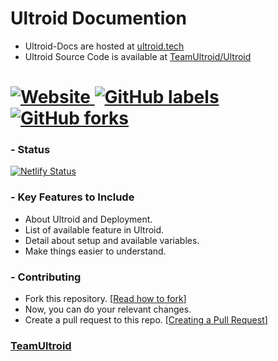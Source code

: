 # Ultroid Documention
- Ultroid-Docs are hosted at [ultroid.tech](https://ultroid.tech)
- Ultroid Source Code is available at [TeamUltroid/Ultroid](https://GitHub.com/TeamUltroid/Ultroid)

# [![Website](https://img.shields.io/website?down_color=red&down_message=Down&label=ultroid.tech%20%20%20%20%20&up_message=Online&url=https%3A%2F%2Fultroid.tech) ![GitHub labels](https://img.shields.io/github/labels/TeamUltroid/Ultroid-Docs/Help%20Wanted?color=black) ![GitHub forks](https://img.shields.io/github/forks/TeamUltroid/Ultroid-Docs)](#)

### - Status
[![Netlify Status](https://api.netlify.com/api/v1/badges/e29a7c4e-9f10-4a20-87e1-faac9ce15865/deploy-status)](https://app.netlify.com/sites/ultroid/deploys)

### - Key Features to Include
- About Ultroid and Deployment.
- List of available feature in Ultroid.
- Detail about setup and available variables.
- Make things easier to understand.

### - Contributing
- Fork this repository. [[Read how to fork](https://docs.github.com/en/get-started/quickstart/fork-a-repo#forking-a-repository)]
- Now, you can do your relevant changes.
- Create a pull request to this repo. [[Creating a Pull Request](https://docs.github.com/en/desktop/contributing-and-collaborating-using-github-desktop/working-with-your-remote-repository-on-github-or-github-enterprise/creating-an-issue-or-pull-request#creating-a-pull-request)]

### [TeamUltroid](https://t.me/TeamUltroid)
